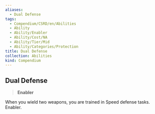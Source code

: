 ```yaml
---
aliases:
  - Dual Defense
tags:
  - Compendium/CSRD/en/Abilities
  - Ability
  - Ability/Enabler
  - Ability/Cost/NA
  - Ability/Tier/Mid
  - Ability/Categories/Protection
title: Dual Defense
collection: Abilities
kind: Compendium
---
```

## Dual Defense  
>**Enabler**
  
When you wield two weapons, you are trained in Speed defense tasks. Enabler.